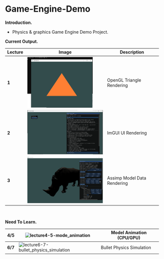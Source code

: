 # Game-Engine-Demo

**Introduction.**

- Physics & graphics Game Engine Demo Project.



**Current Output.**

| Lecture | Image                                                        | Description                 |
| ------- | ------------------------------------------------------------ | --------------------------- |
| **1**   | <img src="images\lecture1-triangle.PNG" alt="lecture1-triangle" style="zoom: 25%;" /> | OpenGL Triangle Rendering   |
| **2**   | <img src="images\lecture2-imgui.PNG" alt="lecture2-imgui" style="zoom:33%;" /> | ImGUI UI Rendering          |
| **3**   | <img src="images\lecture3-assimp.PNG" alt="lecture3-assimp" style="zoom:33%;" /> | Assimp Model Data Rendering |

​    

**Need To Learn.**

| **4/5** | ![lecture4-5-mode_animation](images/needtolearn/lecture4-5-mode_animation.gif) | Model Animation (CPU/GPU) |
| ------- | ------------------------------------------------------------ | ------------------------- |
| **6/7** | ![lecture6-7-bullet_physics_simulation](images/needtolearn/lecture6-7-bullet_physics_simulation.gif) | Bullet Physics Simulation |

